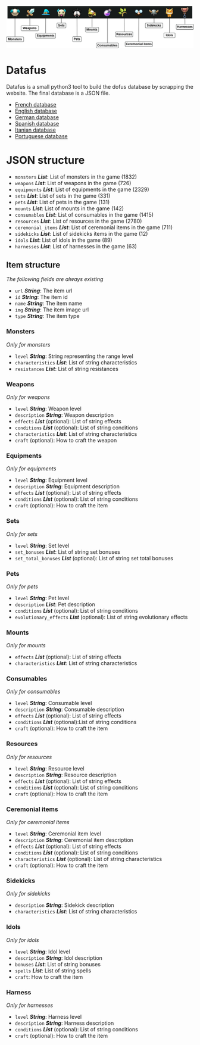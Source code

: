 <img src="https://github.com/LucBerge/Datafus/raw/master/images/banner_tags.png" />

# Datafus

Datafus is a small python3 tool to build the dofus database by scrapping the website. The final database is a JSON file.

- [French database](https://github.com/LucBerge/Datafus/blob/master/data/dofus.fr.json)
- [English database](https://github.com/LucBerge/Datafus/blob/master/data/dofus.en.json)
- [German database](https://github.com/LucBerge/Datafus/blob/master/data/dofus.de.json)
- [Spanish database](https://github.com/LucBerge/Datafus/blob/master/data/dofus.es.json)
- [Itanian database](https://github.com/LucBerge/Datafus/blob/master/data/dofus.it.json)
- [Portuguese database](https://github.com/LucBerge/Datafus/blob/master/data/dofus.pt.json)

# JSON structure

- `monsters`  **_List_**: List of monsters in the game (1832)
- `weapons` **_List_**: List of weapons in the game (726)
- `equipments` **_List_**: List of equipments in the game (2329)
- `sets` **_List_**: List of sets in the game (331)
- `pets` **_List_**: List of pets in the game (131)
- `mounts` **_List_**: List of mounts in the game (142)
- `consumables` **_List_**: List of consumables in the game (1415)
- `resources` **_List_**: List of resources in the game (2780)
- `ceremonial_items` **_List_**: List of ceremonial items in the game (711)
- `sidekicks` **_List_**: List of sidekicks items in the game (12)
- `idols` **_List_**: List of idols in the game (89)
- `harnesses` **_List_**: List of harnesses in the game (63)

## Item structure
_The following fields are always existing_

- `url` **_String_**: The item url
- `id` **_String_**: The item id
- `name` **_String_**: The item name
- `img` **_String_**: The item image url
- `type` **_String_**: The item type

### Monsters
_Only for monsters_

- `level` **_String_**: String representing the range level 
- `characteristics` **_List_**: List of string characteristics
- `resistances` **_List_**: List of string resistances

### Weapons
_Only for weapons_

- `level` **_String_**: Weapon level
- `description`  **_String_**: Weapon description
- `effects` **_List_** (optional): List of string effects
- `conditions` **_List_** (optional): List of string conditions
- `characteristics` **_List_**: List of string characteristics
- `craft` (optional): How to craft the weapon

### Equipments
_Only for equipments_

- `level` **_String_**: Equipment level
- `description`  **_String_**: Equipment description
- `effects` **_List_** (optional): List of string effects
- `conditions` **_List_** (optional): List of string conditions
- `craft` (optional): How to craft the item

### Sets
_Only for sets_

- `level` **_String_**: Set level
- `set_bonuses` **_List_**: List of string set bonuses
- `set_total_bonuses` **_List_** (optional): List of string set total bonuses

### Pets
_Only for pets_

- `level` **_String_**: Pet level
- `description` **_List_**: Pet description
- `conditions` **_List_** (optional): List of string conditions
- `evolutionary_effects` **_List_** (optional): List of string evolutionary effects

### Mounts
_Only for mounts_

- `effects` **_List_** (optional): List of string effects
- `characteristics` **_List_**: List of string characteristics

### Consumables
_Only for consumables_

- `level` **_String_**: Consumable level
- `description`  **_String_**: Consumable description
- `effects` **_List_** (optional): List of string effects
- `conditions` **_List_** (optional):List of string conditions
- `craft` (optional): How to craft the item

### Resources
_Only for resources_

- `level` **_String_**: Resource level
- `description`  **_String_**: Resource description
- `effects` **_List_** (optional): List of string effects
- `conditions` **_List_** (optional): List of string conditions
- `craft` (optional): How to craft the item

### Ceremonial items
_Only for ceremonial items_

- `level` **_String_**: Ceremonial item level
- `description`  **_String_**: Ceremonial item description
- `effects` **_List_** (optional): List of string effects
- `conditions` **_List_** (optional): List of string conditions
- `characteristics` **_List_** (optional): List of string characteristics
- `craft` (optional): How to craft the item

### Sidekicks
_Only for sidekicks_

- `description` **_String_**: Sidekick description
- `characteristics` **_List_**: List of string characteristics

### Idols
_Only for idols_

- `level` **_String_**: Idol level
- `description`  **_String_**: Idol description
- `bonuses` **_List_**: List of string bonuses
- `spells` **_List_**: List of string spells
- `craft`: How to craft the item

### Harness
_Only for harnesses_

- `level` **_String_**: Harness level
- `description`  **_String_**: Harness description
- `conditions` **_List_** (optional): List of string conditions
- `craft` (optional): How to craft the item
